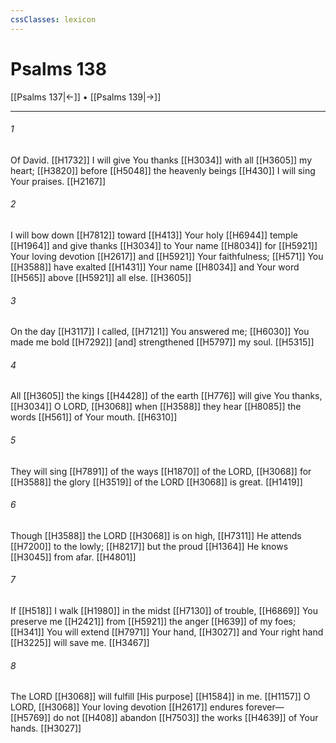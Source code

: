 ```yaml
---
cssClasses: lexicon
---
```


# Psalms 138

[[Psalms 137|←]] • [[Psalms 139|→]]

---

###### 1
Of David. [[H1732]] I will give You thanks [[H3034]] with all [[H3605]] my heart; [[H3820]] before [[H5048]] the heavenly beings [[H430]] I will sing Your praises. [[H2167]]

###### 2
I will bow down [[H7812]] toward [[H413]] Your holy [[H6944]] temple [[H1964]] and give thanks [[H3034]] to Your name [[H8034]] for [[H5921]] Your loving devotion [[H2617]] and [[H5921]] Your faithfulness; [[H571]] You [[H3588]] have exalted [[H1431]] Your name [[H8034]] and Your word [[H565]] above [[H5921]] all else. [[H3605]]

###### 3
On the day [[H3117]] I called, [[H7121]] You answered me; [[H6030]] You made me bold [[H7292]] [and] strengthened [[H5797]] my soul. [[H5315]]

###### 4
All [[H3605]] the kings [[H4428]] of the earth [[H776]] will give You thanks, [[H3034]] O LORD, [[H3068]] when [[H3588]] they hear [[H8085]] the words [[H561]] of Your mouth. [[H6310]]

###### 5
They will sing [[H7891]] of the ways [[H1870]] of the LORD, [[H3068]] for [[H3588]] the glory [[H3519]] of the LORD [[H3068]] is great. [[H1419]]

###### 6
Though [[H3588]] the LORD [[H3068]] is on high, [[H7311]] He attends [[H7200]] to the lowly; [[H8217]] but the proud [[H1364]] He knows [[H3045]] from afar. [[H4801]]

###### 7
If [[H518]] I walk [[H1980]] in the midst [[H7130]] of trouble, [[H6869]] You preserve me [[H2421]] from [[H5921]] the anger [[H639]] of my foes; [[H341]] You will extend [[H7971]] Your hand, [[H3027]] and Your right hand [[H3225]] will save me. [[H3467]]

###### 8
The LORD [[H3068]] will fulfill [His purpose] [[H1584]] in me. [[H1157]] O LORD, [[H3068]] Your loving devotion [[H2617]] endures forever— [[H5769]] do not [[H408]] abandon [[H7503]] the works [[H4639]] of Your hands. [[H3027]]

